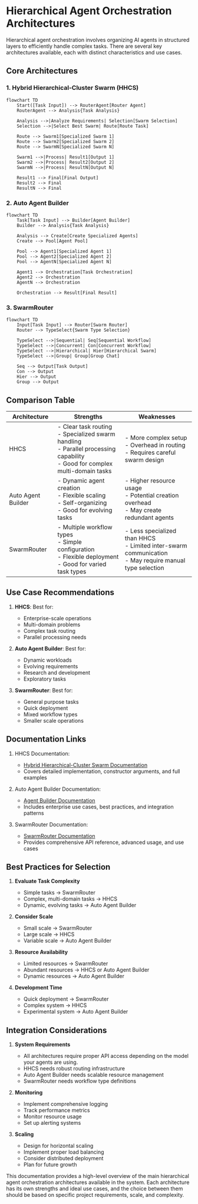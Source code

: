 # Hierarchical Agent Orchestration Architectures

Hierarchical agent orchestration involves organizing AI agents in structured layers to efficiently handle complex tasks. There are several key architectures available, each with distinct characteristics and use cases.

## Core Architectures

### 1. Hybrid Hierarchical-Cluster Swarm (HHCS)

```mermaid
flowchart TD
    Start([Task Input]) --> RouterAgent[Router Agent]
    RouterAgent --> Analysis{Task Analysis}
    
    Analysis -->|Analyze Requirements| Selection[Swarm Selection]
    Selection -->|Select Best Swarm| Route[Route Task]
    
    Route --> Swarm1[Specialized Swarm 1]
    Route --> Swarm2[Specialized Swarm 2]
    Route --> SwarmN[Specialized Swarm N]
    
    Swarm1 -->|Process| Result1[Output 1]
    Swarm2 -->|Process| Result2[Output 2]
    SwarmN -->|Process| ResultN[Output N]
    
    Result1 --> Final[Final Output]
    Result2 --> Final
    ResultN --> Final
```

### 2. Auto Agent Builder

```mermaid
flowchart TD
    Task[Task Input] --> Builder[Agent Builder]
    Builder --> Analysis{Task Analysis}
    
    Analysis --> Create[Create Specialized Agents]
    Create --> Pool[Agent Pool]
    
    Pool --> Agent1[Specialized Agent 1]
    Pool --> Agent2[Specialized Agent 2]
    Pool --> AgentN[Specialized Agent N]
    
    Agent1 --> Orchestration[Task Orchestration]
    Agent2 --> Orchestration
    AgentN --> Orchestration
    
    Orchestration --> Result[Final Result]
```

### 3. SwarmRouter

```mermaid
flowchart TD
    Input[Task Input] --> Router[Swarm Router]
    Router --> TypeSelect{Swarm Type Selection}
    
    TypeSelect -->|Sequential| Seq[Sequential Workflow]
    TypeSelect -->|Concurrent| Con[Concurrent Workflow]
    TypeSelect -->|Hierarchical| Hier[Hierarchical Swarm]
    TypeSelect -->|Group| Group[Group Chat]
    
    Seq --> Output[Task Output]
    Con --> Output
    Hier --> Output
    Group --> Output
```

## Comparison Table

| Architecture | Strengths | Weaknesses |
|--------------|-----------|------------|
| HHCS | - Clear task routing<br>- Specialized swarm handling<br>- Parallel processing capability<br>- Good for complex multi-domain tasks | - More complex setup<br>- Overhead in routing<br>- Requires careful swarm design |
| Auto Agent Builder | - Dynamic agent creation<br>- Flexible scaling<br>- Self-organizing<br>- Good for evolving tasks | - Higher resource usage<br>- Potential creation overhead<br>- May create redundant agents |
| SwarmRouter | - Multiple workflow types<br>- Simple configuration<br>- Flexible deployment<br>- Good for varied task types | - Less specialized than HHCS<br>- Limited inter-swarm communication<br>- May require manual type selection |

## Use Case Recommendations

1. **HHCS**: Best for:
   - Enterprise-scale operations
   - Multi-domain problems
   - Complex task routing
   - Parallel processing needs

2. **Auto Agent Builder**: Best for:
   - Dynamic workloads
   - Evolving requirements
   - Research and development
   - Exploratory tasks

3. **SwarmRouter**: Best for:
   - General purpose tasks
   - Quick deployment
   - Mixed workflow types
   - Smaller scale operations

## Documentation Links

1. HHCS Documentation:
   - [Hybrid Hierarchical-Cluster Swarm Documentation](docs/swarms/structs/hhcs.md)
   - Covers detailed implementation, constructor arguments, and full examples

2. Auto Agent Builder Documentation:
   - [Agent Builder Documentation](docs/swarms/structs/auto_agent_builder.md)
   - Includes enterprise use cases, best practices, and integration patterns

3. SwarmRouter Documentation:
   - [SwarmRouter Documentation](docs/swarms/structs/swarm_router.md)
   - Provides comprehensive API reference, advanced usage, and use cases

## Best Practices for Selection

1. **Evaluate Task Complexity**
   - Simple tasks → SwarmRouter
   - Complex, multi-domain tasks → HHCS
   - Dynamic, evolving tasks → Auto Agent Builder

2. **Consider Scale**
   - Small scale → SwarmRouter
   - Large scale → HHCS
   - Variable scale → Auto Agent Builder

3. **Resource Availability**
   - Limited resources → SwarmRouter
   - Abundant resources → HHCS or Auto Agent Builder
   - Dynamic resources → Auto Agent Builder

4. **Development Time**
   - Quick deployment → SwarmRouter
   - Complex system → HHCS
   - Experimental system → Auto Agent Builder

## Integration Considerations

1. **System Requirements**
   - All architectures require proper API access depending on the model your agents are using.
   - HHCS needs robust routing infrastructure
   - Auto Agent Builder needs scalable resource management
   - SwarmRouter needs workflow type definitions

2. **Monitoring**
   - Implement comprehensive logging
   - Track performance metrics
   - Monitor resource usage
   - Set up alerting systems

3. **Scaling**
   - Design for horizontal scaling
   - Implement proper load balancing
   - Consider distributed deployment
   - Plan for future growth

This documentation provides a high-level overview of the main hierarchical agent orchestration architectures available in the system. Each architecture has its own strengths and ideal use cases, and the choice between them should be based on specific project requirements, scale, and complexity.
